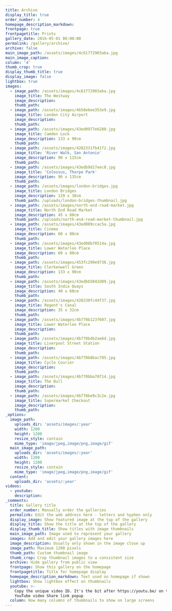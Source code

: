 ```yaml
---
title: Archive
display_title: true
order_number: 4
homepage_description_markdown:
frontpage: true
frontpagetitle: Prints
gallery_date: 2016-05-01 00:00:00
permalink: /gallery/archive/
archive: false
main_image_path: /assets/images/4c61772903aba.jpg
main_image_caption:
column: '4'
thumb_crop: true
display_thumb_title: true
display_image: false
lightbox: true
images:
  - image_path: /assets/images/4c61772903aba.jpg
    image_title: The Westway
    image_description:
    thumb_path:
  - image_path: /assets/images/4b58e6ee353e9.jpg
    image_title: London City Airport
    image_description:
    thumb_path:
  - image_path: /assets/images/43ed0977e6280.jpg
    image_title: Camden Lock
    image_description: 133 x 90cm
    thumb_path:
  - image_path: /assets/images/4282331fb41f2.jpg
    image_title: 'River Walk, San Antonio'
    image_description: 90 x 115cm
    thumb_path:
  - image_path: /assets/images/43edb9d17eec8.jpg
    image_title: 'Colossus, Thorpe Park'
    image_description: 90 x 135cm
    thumb_path:
  - image_path: /assets/images/london-bridges.jpg
    image_title: London Bridges
    image_description: 139 x 38cm
    thumb_path: /uploads/london-bridges-thumbnail.jpg
  - image_path: /assets/images/north-end-road-market.jpg
    image_title: North End Road Market
    image_description: 45 x 80cm
    thumb_path: /uploads/north-end-road-market-thumbnail.jpg
  - image_path: /assets/images/43ed089ccac5a.jpg
    image_title: Cinema
    image_description: 60 x 80cm
    thumb_path:
  - image_path: /assets/images/43ed08b70514a.jpg
    image_title: Lower Waterloo Place
    image_description: 60 x 80cm
    thumb_path:
  - image_path: /assets/images/453fc299e9736.jpg
    image_title: Clerkenwell Green
    image_description: 133 x 90cm
    thumb_path:
  - image_path: /assets/images/43edbb5042d09.jpg
    image_title: South India Quays
    image_description: 40 x 60cm
    thumb_path:
  - image_path: /assets/images/428230fc44f37.jpg
    image_title: Regent's Canal
    image_description: 35 x 32cm
    thumb_path:
  - image_path: /assets/images/4b770b123f607.jpg
    image_title: Lower Waterloo Place
    image_description:
    thumb_path:
  - image_path: /assets/images/4b770b4b2ae6d.jpg
    image_title: Liverpool Street Station
    image_description:
    thumb_path:
  - image_path: /assets/images/4b770b8bac795.jpg
    image_title: Cycle Courier
    image_description:
    thumb_path:
  - image_path: /assets/images/4b770bba78f14.jpg
    image_title: The Bull
    image_description:
    thumb_path:
  - image_path: /assets/images/4b770be9c3c2e.jpg
    image_title: Supermarket Checkout
    image_description:
    thumb_path:
_options:
  image_path:
    uploads_dir: 'assets/images/:year'
    width: 1200
    height: 1200
    resize_style: contain
    mime_type: 'image/jpeg,image/png,image/gif'
  main_image_path:
    uploads_dir: 'assets/images/:year'
    width: 1200
    height: 1200
    resize_style: contain
    mime_type: 'image/jpeg,image/png,image/gif'
  content:
    uploads_dir: 'assets/:year'
videos:
  - youtube:
    description:
_comments:
  title: Gallery title
  order_number: Manually order the galleries
  permalink: Edit the web address here - letters and hyphen only
  display_image: Show featured image at the top of the gallery
  display_title: Show the title at the top of the gallery
  display_thumb_title: Show titles with image thumbnails
  main_image_path: Image used to represent your gallery
  images: Add and edit your gallery images here
  image_description: Usually only shown in the image close up
  image_path: Maximum 1200 pixels
  thumb_path: Custom thumbnail image
  thumb_crop: Crop thumbnail images to a consistent size
  archive: Hide gallery from public view
  frontpage: Show this gallery on the homepage
  frontpagetitle: Title for homepage display
  homepage_description_markdown: Text used on homepage if shown
  lightbox: Show lightbox effect on thumbnails
  youtube: >-
    Copy the unique video ID. It's the bit after https://youtu.be/ on the
    YouTube video Share link popup
  column: How many columns of thumbnails to show on large screens
---
```


